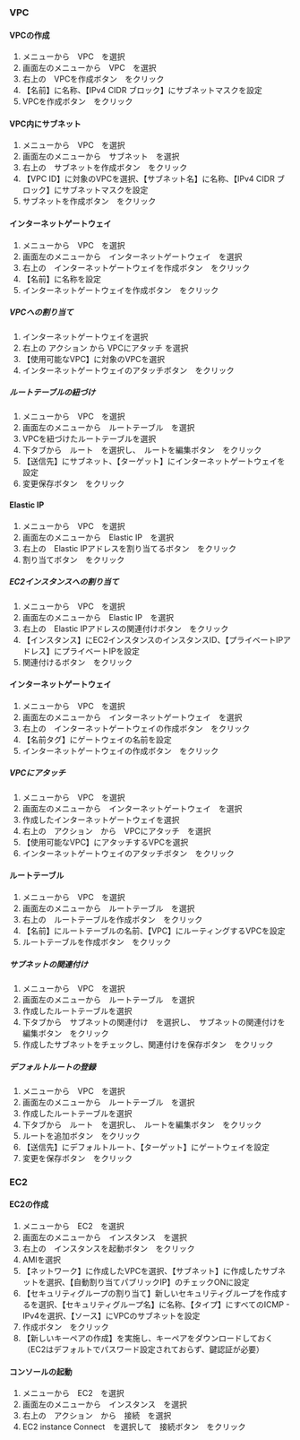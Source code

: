 ### VPC  
#### VPCの作成
1. メニューから　VPC　を選択  
2. 画面左のメニューから　VPC　を選択  
3. 右上の　VPCを作成ボタン　をクリック  
4. 【名前】に名称、【IPv4 CIDR ブロック】にサブネットマスクを設定  
5. VPCを作成ボタン　をクリック  
  
#### VPC内にサブネット
1. メニューから　VPC　を選択
2. 画面左のメニューから　サブネット　を選択  
3. 右上の　サブネットを作成ボタン　をクリック  
4. 【VPC ID】に対象のVPCを選択、【サブネット名】に名称、【IPv4 CIDR ブロック】にサブネットマスクを設定  
5. サブネットを作成ボタン　をクリック  
  
#### インターネットゲートウェイ
1. メニューから　VPC　を選択
2. 画面左のメニューから　インターネットゲートウェイ　を選択  
3. 右上の　インターネットゲートウェイを作成ボタン　をクリック  
4. 【名前】に名称を設定  
5. インターネットゲートウェイを作成ボタン　をクリック  
##### VPCへの割り当て  
1. インターネットゲートウェイを選択  
2. 右上の  アクション  から  VPCにアタッチ を選択  
3. 【使用可能なVPC】に対象のVPCを選択  
4. インターネットゲートウェイのアタッチボタン　をクリック  
##### ルートテーブルの紐づけ  
1. メニューから　VPC　を選択
2. 画面左のメニューから　ルートテーブル　を選択  
3. VPCを紐づけたルートテーブルを選択  
4. 下タブから　ルート　を選択し、　ルートを編集ボタン　をクリック  
5. 【送信先】にサブネット、【ターゲット】にインターネットゲートウェイを設定  
6. 変更保存ボタン　をクリック  
  
#### Elastic IP
1. メニューから　VPC　を選択
2. 画面左のメニューから　Elastic IP　を選択  
3. 右上の　Elastic IPアドレスを割り当てるボタン　をクリック  
4. 割り当てボタン　をクリック
##### EC2インスタンスへの割り当て
1. メニューから　VPC　を選択
2. 画面左のメニューから　Elastic IP　を選択  
3. 右上の　Elastic IPアドレスの関連付けボタン　をクリック  
4. 【インスタンス】にEC2インスタンスのインスタンスID、【プライベートIPアドレス】にプライベートIPを設定
5. 関連付けるボタン　をクリック  
  
#### インターネットゲートウェイ  
1. メニューから　VPC　を選択
2. 画面左のメニューから　インターネットゲートウェイ　を選択  
3. 右上の　インターネットゲートウェイの作成ボタン　をクリック  
4. 【名前タグ】にゲートウェイの名前を設定  
5. インターネットゲートウェイの作成ボタン　をクリック  
##### VPCにアタッチ  
1. メニューから　VPC　を選択
2. 画面左のメニューから　インターネットゲートウェイ　を選択  
3. 作成したインターネットゲートウェイを選択
4. 右上の　アクション　から　VPCにアタッチ　を選択  
5. 【使用可能なVPC】にアタッチするVPCを選択  
6. インターネットゲートウェイのアタッチボタン　をクリック  
  
#### ルートテーブル    
1. メニューから　VPC　を選択
2. 画面左のメニューから　ルートテーブル　を選択  
3. 右上の　ルートテーブルを作成ボタン　をクリック  
4. 【名前】にルートテーブルの名前、【VPC】にルーティングするVPCを設定  
5. ルートテーブルを作成ボタン　をクリック  
##### サブネットの関連付け  
1. メニューから　VPC　を選択
2. 画面左のメニューから　ルートテーブル　を選択  
3. 作成したルートテーブルを選択
4. 下タブから　サブネットの関連付け　を選択し、　サブネットの関連付けを編集ボタン　をクリック  
5. 作成したサブネットをチェックし、関連付けを保存ボタン　をクリック  
##### デフォルトルートの登録  
1. メニューから　VPC　を選択
2. 画面左のメニューから　ルートテーブル　を選択  
3. 作成したルートテーブルを選択
4. 下タブから　ルート　を選択し、　ルートを編集ボタン　をクリック  
5. ルートを追加ボタン　をクリック  
6. 【送信先】にデフォルトルート、【ターゲット】にゲートウェイを設定  
7. 変更を保存ボタン　をクリック  
  
  
### EC2  
#### EC2の作成  
1. メニューから　EC2　を選択  
2. 画面左のメニューから　インスタンス　を選択  
3. 右上の　インスタンスを起動ボタン　をクリック  
4. AMIを選択  
5. 【ネットワーク】に作成したVPCを選択、【サブネット】に作成したサブネットを選択、【自動割り当てパブリックIP】のチェックONに設定  
6. 【セキュリティグループの割り当て】新しいセキュリティグループを作成するを選択、【セキュリティグループ名】に名称、【タイプ】にすべてのICMP - IPv4を選択、【ソース】にVPCのサブネットを設定  
7. 作成ボタン　をクリック  
8. 【新しいキーペアの作成】を実施し、キーペアをダウンロードしておく（EC2はデフォルトでパスワード設定されておらず、鍵認証が必要）
  
#### コンソールの起動  
1. メニューから　EC2　を選択  
2. 画面左のメニューから　インスタンス　を選択  
3. 右上の　アクション　から　接続　を選択  
4. EC2 instance Connect　を選択して　接続ボタン　をクリック  
  

